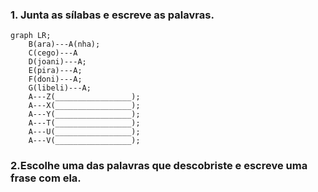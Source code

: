### 1. Junta as sílabas e escreve as palavras.


```mermaid-small
graph LR;
    B(ara)---A(nha);
    C(cego)---A
    D(joani)---A;
    E(pira)---A;
    F(doni)---A;
    G(libeli)---A;
    A---Z(_________________);
    A---X(_________________);
    A---Y(_________________);
    A---T(_________________);
    A---U(_________________);
    A---V(_________________);
```
### 2.Escolhe uma das palavras que descobriste e escreve uma frase com ela.